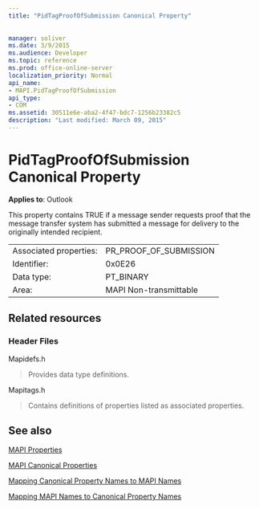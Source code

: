 ```yaml
---
title: "PidTagProofOfSubmission Canonical Property"
 
 
manager: soliver
ms.date: 3/9/2015
ms.audience: Developer
ms.topic: reference
ms.prod: office-online-server
localization_priority: Normal
api_name:
- MAPI.PidTagProofOfSubmission
api_type:
- COM
ms.assetid: 30511e6e-aba2-4f47-bdc7-1256b23382c5
description: "Last modified: March 09, 2015"
---
```


# PidTagProofOfSubmission Canonical Property

  
  
**Applies to**: Outlook 
  
This property contains TRUE if a message sender requests proof that the message transfer system has submitted a message for delivery to the originally intended recipient.
  
|||
|:-----|:-----|
|Associated properties:  <br/> |PR_PROOF_OF_SUBMISSION  <br/> |
|Identifier:  <br/> |0x0E26  <br/> |
|Data type:  <br/> |PT_BINARY  <br/> |
|Area:  <br/> |MAPI Non-transmittable  <br/> |
   
## Related resources

### Header Files

Mapidefs.h
  
> Provides data type definitions.
    
Mapitags.h
  
> Contains definitions of properties listed as associated properties.
    
## See also



[MAPI Properties](mapi-properties.md)
  
[MAPI Canonical Properties](mapi-canonical-properties.md)
  
[Mapping Canonical Property Names to MAPI Names](mapping-canonical-property-names-to-mapi-names.md)
  
[Mapping MAPI Names to Canonical Property Names](mapping-mapi-names-to-canonical-property-names.md)

